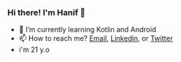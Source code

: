 ### Hi there! I'm Hanif 👋
- 🌱 I’m currently learning Kotlin and Android
- 📫 How to reach me? <a href="mailto:maulanahanif33@gmail.com">Email</a>, <a href="https://linkedin.com/in/alfaqih">Linkedin</a>, or <a href="https://twitter.com/al_lanaaa">Twitter</a>
- i'm 21 y.o

<!--
**hanifalfaqih/hanifalfaqih** is a ✨ _special_ ✨ repository because its `README.md` (this file) appears on your GitHub profile.

Here are some ideas to get you started:

- 🔭 I’m currently working on ...
- 🌱 I’m currently learning ...
- 👯 I’m looking to collaborate on ...
- 🤔 I’m looking for help with ...
- 💬 Ask me about ...
- 📫 How to reach me: ...
- 😄 Pronouns: ...
- ⚡ Fun fact: ...
-->
